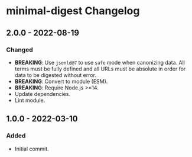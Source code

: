 # minimal-digest Changelog

## 2.0.0 - 2022-08-19

### Changed
- **BREAKING**: Use `jsonld@7` to use `safe` mode when canonizing
  data. All terms must be fully defined and all URLs must be absolute
  in order for data to be digested without error.
- **BREAKING**: Convert to module (ESM).
- **BREAKING**: Require Node.js >=14.
- Update dependencies.
- Lint module.

## 1.0.0 - 2022-03-10

### Added
- Initial commit.
